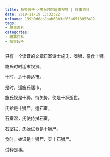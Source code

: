 ```yaml
---
title: 搞笑段子->施氏时时适市视狮 | 糗事百科
date: 2019-11-19 03:32:22
urlname: 199b0d6ad8bab68b3c065a6518055a82
tags: 
- 糗事百科
categories:
- 糗事百科
- 搞笑段子
---
```

只有一个读音的文章石室诗士施氏，嗜狮，誓食十狮。

施氏时时适市视狮。

十时，适十狮适市。

是时，适施氏适市。

施氏视是十狮，恃矢势，使是十狮逝世。

氏拾是十狮尸，适石室。

石室湿，氏使侍拭石室。

石室拭，氏始试食是十狮尸。

食时，始识是十狮尸，实十石狮尸。

试释是事。


